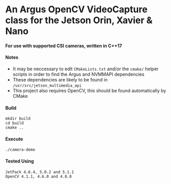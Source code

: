 # An Argus OpenCV VideoCapture class for the Jetson Orin, Xavier & Nano
#### For use with supported CSI cameras, written in C++17

#### Notes
- It may be neccessary to edit `CMakeLists.txt` and/or the `cmake/` helper scripts in order to find the Argus and NVMMAPI dependencies
- These dependencies are likely to be found in `/usr/src/jetson_multimedia_api`
- This project also requires OpenCV, this should be found automatically by CMake

#### Build
```
mkdir build
cd build
cmake ..
```

#### Execute
```
./camera-demo
```

#### Tested Using
```
JetPack 4.6.4, 5.0.2 and 5.1.1
OpenCV 4.1.1, 4.6.0 and 4.8.0
```
